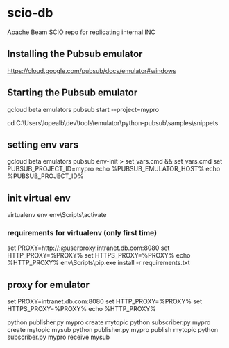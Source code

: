 # scio-db
Apache Beam SCIO repo for replicating internal INC

## Installing the Pubsub emulator
https://cloud.google.com/pubsub/docs/emulator#windows

## Starting the Pubsub emulator
gcloud beta emulators pubsub start --project=mypro

cd C:\Users\lopealb\dev\tools\emulator\python-pubsub\samples\snippets

## setting env vars
gcloud beta emulators pubsub env-init > set_vars.cmd && set_vars.cmd
set PUBSUB_PROJECT_ID=mypro
echo %PUBSUB_EMULATOR_HOST%
echo %PUBSUB_PROJECT_ID%

## init virtual env
virtualenv env
env\Scripts\activate

### requirements for virtualenv (only first time)
set PROXY=http://:@userproxy.intranet.db.com:8080
set HTTP_PROXY=%PROXY%
set HTTPS_PROXY=%PROXY%
echo %HTTP_PROXY%
env\Scripts\pip.exe install -r requirements.txt

## proxy for emulator
set PROXY=intranet.db.com:8080
set HTTP_PROXY=%PROXY%
set HTTPS_PROXY=%PROXY%
echo %HTTP_PROXY%

python publisher.py mypro create mytopic
python subscriber.py mypro create mytopic mysub
python publisher.py mypro publish mytopic
python subscriber.py mypro receive mysub

